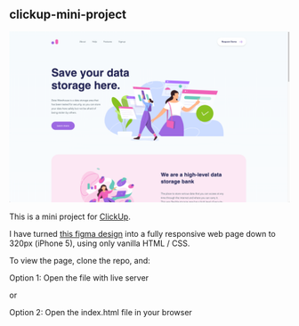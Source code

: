 ## clickup-mini-project

![ClickUp Mini Project Cover Photo](./images/cover.png)

This is a mini project for [ClickUp](https://clickup.com/about).

I have turned [this figma design](https://www.figma.com/file/qNLG2DvzowucTvhyYoM6KB/HTML-and-CSS-Engineer-Mini-Project) into a fully responsive web page down to 320px (iPhone 5), using only vanilla HTML / CSS.

To view the page, clone the repo, and:

Option 1: Open the file with live server

or

Option 2: Open the index.html file in your browser
